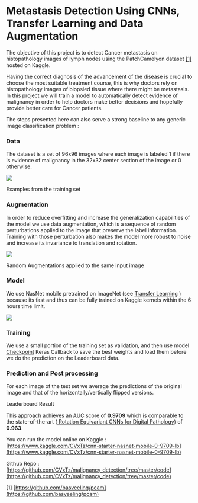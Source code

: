 # Metastasis Detection Using CNNs, Transfer Learning and Data Augmentation

The objective of this project is to detect Cancer metastasis on histopathology
images of lymph nodes using the PatchCamelyon dataset
[[1]](https://github.com/basveeling/pcam) hosted on Kaggle.

Having the correct diagnosis of the advancement of the disease is crucial to
choose the most suitable treatment course, this is why doctors rely on
histopathology images of biopsied tissue where there might be metastasis. In
this project we will train a model to automatically detect evidence of
malignancy in order to help doctors make better decisions and hopefully provide
better care for Cancer patients.

The steps presented here can also serve a strong baseline to any generic image
classification problem :

### Data

The dataset is a set of 96x96 images where each image is labeled 1 if there is
evidence of malignancy in the 32x32 center section of the image or 0 otherwise.

![](https://cdn-images-1.medium.com/max/1200/1*994tgmGJLssN4R4076QEog.png)

<span class="figcaption_hack">Examples from the training set</span>

### Augmentation

In order to reduce overfitting and increase the generalization capabilities of
the model we use data augmentation, which is a sequence of random perturbations
applied to the image that preserve the label information. Training with those
perturbation also makes the model more robust to noise and increase its
invariance to translation and rotation.

![](https://cdn-images-1.medium.com/max/1200/1*pYIVaZQPxLvK0RRg0psJSQ.png)

<span class="figcaption_hack">Random Augmentations applied to the same input image</span>

### Model

We use NasNet mobile pretrained on ImageNet (see [Transfer
Learning](https://en.wikipedia.org/wiki/Transfer_learning) ) because its fast
and thus can be fully trained on Kaggle kernels within the 6 hours time limit.

![](https://cdn-images-1.medium.com/max/1200/1*g-QOg_7Rpm0VZ1E2uYmo4g.png)

### Training

We use a small portion of the training set as validation, and then use model
[Checkpoint](https://keras.io/callbacks/#modelcheckpoint) Keras Callback to save
the best weights and load them before we do the prediction on the Leaderboard
data.

### Prediction and Post processing

For each image of the test set we average the predictions of the original image
and that of the horizontally/vertically flipped versions.

<span class="figcaption_hack">Leaderboard Result</span>

This approach achieves an
[AUC](https://en.wikipedia.org/wiki/Receiver_operating_characteristic) score of
**0.9709** which is comparable to the state-of-the-art ([ Rotation Equivariant
CNNs for Digital Pathology](https://arxiv.org/abs/1806.03962)) of **0.963**.

You can run the model online on Kaggle :
[https://www.kaggle.com/CVxTz/cnn-starter-nasnet-mobile-0-9709-lb](https://www.kaggle.com/CVxTz/cnn-starter-nasnet-mobile-0-9709-lb)

Github Repo :
[https://github.com/CVxTz/malignancy_detection/tree/master/code](https://github.com/CVxTz/malignancy_detection/tree/master/code)

[1] [https://github.com/basveeling/pcam](https://github.com/basveeling/pcam)
